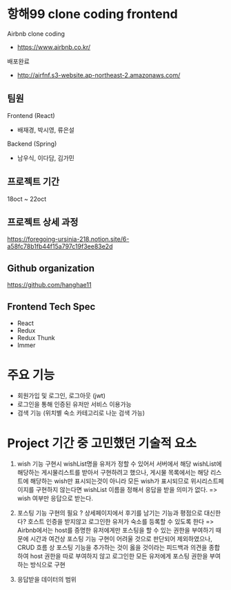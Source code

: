 # 항해99 clone coding frontend

Airbnb clone coding

- https://www.airbnb.co.kr/

배포완료

- http://airfnf.s3-website.ap-northeast-2.amazonaws.com/

## 팀원

Frontend (React)

- 배재경, 박시영, 류은설

Backend (Spring)

- 남우식, 이다담, 김가민

## 프로젝트 기간

18oct ~ 22oct

## 프로젝트 상세 과정

https://foregoing-ursinia-218.notion.site/6-a58fc78b1fb44f15a797c19f3ee83e2d

## Github organization

https://github.com/hanghae11

## Frontend Tech Spec

- React
- Redux
- Redux Thunk
- Immer

# 주요 기능

- 회원가입 및 로그인, 로그아웃 (jwt)
- 로그인을 통해 인증된 유저만 서비스 이용가능
- 검색 기능 (위치별 숙소 카테고리로 나눈 검색 가능)

# Project 기간 중 고민했던 기술적 요소

1. wish 기능 구현시 wishList명을 유저가 정할 수 있어서 서버에서 해당 wishList에 해당하는 게시물리스트를 받아서 구현하려고 했으나, 게시물 목록에서는 해당 리스트에 해당하는 wish만 표시되는것이 아니라 모든 wish가 표시되므로 위시리스트페이지를 구현하지 않는다면 wishList 이름을 정해서 응답을 받을 의미가 없다.
   => wish 여부만 응답으로 받는다.

2. 포스팅 기능 구현의 필요 ? 상세페이지에서 후기를 남기는 기능과 평점으로 대신한다? 호스트 인증을 받지않고 로그인한 유저가 숙소를 등록할 수 있도록 한다
=> Airbnb에서는 host를 증명한 유저에게만 포스팅을 할 수 있는 권한을 부여하기 때문에 시간과 여건상 포스팅 기능 구현이 어려울 것으로 판단되어 제외하였으나, CRUD 흐름 상 포스팅 기능을 추가하는 것이 옳을 것이라는 피드백과 의견을 종합하여 host 권한을 따로 부여하지 않고 로그인한 모든 유저에게 포스팅 권한을 부여하는 방식으로 구현

3. 응답받을 데이터의 범위
